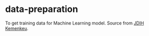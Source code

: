 # data-preparation
To get training data for Machine Learning model. Source from [JDIH Kemenkeu](https://jdih.kemenkeu.go.id/in/home).
